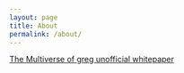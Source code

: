 ```yaml
---
layout: page
title: About
permalink: /about/
---
```


[The Multiverse of greg unofficial whitepaper](/whitepaper/)
